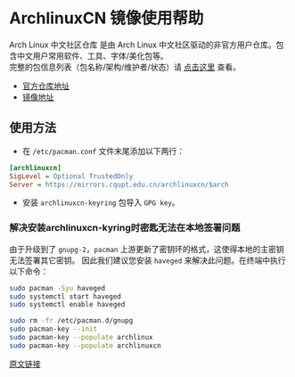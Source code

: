 # ArchlinuxCN 镜像使用帮助  

Arch Linux 中文社区仓库 是由 Arch Linux 中文社区驱动的非官方用户仓库。包含中文用户常用软件、工具、字体/美化包等。  
完整的包信息列表（包名称/架构/维护者/状态）请 [点击这里](https://github.com/archlinuxcn/repo) 查看。  
* [官方仓库地址](http://repo.archlinuxcn.org)  
* [镜像地址](http://mirrors.tuna.tsinghua.edu.cn/archlinuxcn/)  

## 使用方法  

* 在 `/etc/pacman.conf` 文件末尾添加以下两行：  
```ini
[archlinuxcn]
SigLevel = Optional TrustedOnly
Server = https://mirrors.cqupt.edu.cn/archlinuxcn/$arch
```

* 安装 `archlinuxcn-keyring` 包导入 `GPG key`。  

### 解决安装archlinuxcn-kyring时密匙无法在本地签署问题  

由于升级到了 `gnupg-2`，`pacman` 上游更新了密钥环的格式，这使得本地的主密钥无法签署其它密钥。
因此我们建议您安装 `haveged` 来解决此问题。在终端中执行以下命令：  
```bash
sudo pacman -Syu haveged
sudo systemctl start haveged
sudo systemctl enable haveged

sudo rm -fr /etc/pacman.d/gnupg
sudo pacman-key --init
sudo pacman-key --populate archlinux
sudo pacman-key --populate archlinuxcn
```

[原文链接](https://www.archlinuxcn.org/gnupg-2-1-and-the-pacman-keyring/)
